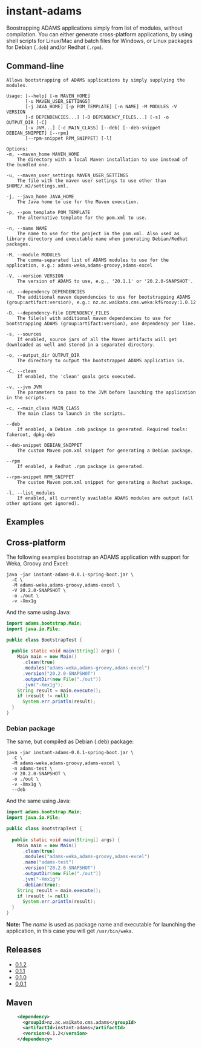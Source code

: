 # instant-adams
Boostrapping ADAMS applications simply from list of modules, without compilation.
You can either generate cross-platform applications, by using shell scripts for 
Linux/Mac and batch files for Windows, or Linux packages for Debian (`.deb`) 
and/or Redhat (`.rpm`).

## Command-line

```commandline
Allows bootstrapping of ADAMS applications by simply supplying the modules.

Usage: [--help] [-m MAVEN_HOME]
       [-u MAVEN_USER_SETTINGS]
       [-j JAVA_HOME] [-p POM_TEMPLATE] [-n NAME] -M MODULES -V VERSION
       [-d DEPENDENCIES...] [-D DEPENDENCY_FILES...] [-s] -o OUTPUT_DIR [-C]
       [-v JVM...] [-c MAIN_CLASS] [--deb] [--deb-snippet DEBIAN_SNIPPET] [--rpm]
       [--rpm-snippet RPM_SNIPPET] [-l]

Options:
-m, --maven_home MAVEN_HOME
	The directory with a local Maven installation to use instead of the bundled one.

-u, --maven_user_settings MAVEN_USER_SETTINGS
	The file with the maven user settings to use other than $HOME/.m2/settings.xml.

-j, --java_home JAVA_HOME
	The Java home to use for the Maven execution.

-p, --pom_template POM_TEMPLATE
	The alternative template for the pom.xml to use.

-n, --name NAME
	The name to use for the project in the pom.xml. Also used as library directory and executable name when generating Debian/Redhat packages.

-M, --module MODULES
	The comma-separated list of ADAMS modules to use for the application, e.g.: adams-weka,adams-groovy,adams-excel

-V, --version VERSION
	The version of ADAMS to use, e.g., '20.1.1' or '20.2.0-SNAPSHOT'.

-d, --dependency DEPENDENCIES
	The additional maven dependencies to use for bootstrapping ADAMS (group:artifact:version), e.g.: nz.ac.waikato.cms.weka:kfGroovy:1.0.12

-D, --dependency-file DEPENDENCY_FILES
	The file(s) with additional maven dependencies to use for bootstrapping ADAMS (group:artifact:version), one dependency per line.

-s, --sources
	If enabled, source jars of all the Maven artifacts will get downloaded as well and stored in a separated directory.

-o, --output_dir OUTPUT_DIR
	The directory to output the bootstrapped ADAMS application in.

-C, --clean
	If enabled, the 'clean' goals gets executed.

-v, --jvm JVM
	The parameters to pass to the JVM before launching the application in the scripts.

-c, --main_class MAIN_CLASS
	The main class to launch in the scripts.

--deb
	If enabled, a Debian .deb package is generated. Required tools: fakeroot, dpkg-deb

--deb-snippet DEBIAN_SNIPPET
	The custom Maven pom.xml snippet for generating a Debian package.

--rpm
	If enabled, a Redhat .rpm package is generated.

--rpm-snippet RPM_SNIPPET
	The custom Maven pom.xml snippet for generating a Redhat package.

-l, --list_modules
	If enabled, all currently available ADAMS modules are output (all other options get ignored).
```


## Examples

## Cross-platform

The following examples bootstrap an ADAMS application with support for
Weka, Groovy and Excel:
 
```
java -jar instant-adams-0.0.1-spring-boot.jar \
  -C \
  -M adams-weka,adams-groovy,adams-excel \
  -V 20.2.0-SNAPSHOT \
  -o ./out \
  -v -Xmx1g
```

And the same using Java:

```java
import adams.bootstrap.Main;
import java.io.File;

public class BootstrapTest {
  
  public static void main(String[] args) {
    Main main = new Main()
      .clean(true)
      .modules("adams-weka,adams-groovy,adams-excel")
      .version("20.2.0-SNAPSHOT")
      .outputDir(new File("./out"))
      .jvm("-Xmx1g");
    String result = main.execute();
    if (result != null)
      System.err.println(result);
  }
} 
```

### Debian package

The same, but compiled as Debian (.deb) package:
 
```
java -jar instant-adams-0.0.1-spring-boot.jar \
  -C \
  -M adams-weka,adams-groovy,adams-excel \
  -n adams-test \
  -V 20.2.0-SNAPSHOT \
  -o ./out \
  -v -Xmx1g \
  --deb
```

And the same using Java:

```java
import adams.bootstrap.Main;
import java.io.File;

public class BootstrapTest {
  
  public static void main(String[] args) {
    Main main = new Main()
      .clean(true)
      .modules("adams-weka,adams-groovy,adams-excel")
      .name("adams-test")
      .version("20.2.0-SNAPSHOT")
      .outputDir(new File("./out"))
      .jvm("-Xmx1g")
      .debian(true);
    String result = main.execute();
    if (result != null)
      System.err.println(result);
  }
} 
```

**Note:** The *name* is used as package name and executable for launching the
application, in this case you will get `/usr/bin/weka`.


## Releases

* [0.1.2](https://github.com/waikato-datamining/instant-adams/releases/download/instant-adams-0.1.2/instant-adams-0.1.2-spring-boot.jar)
* [0.1.1](https://github.com/waikato-datamining/instant-adams/releases/download/instant-adams-0.1.1/instant-adams-0.1.1-spring-boot.jar)
* [0.1.0](https://github.com/waikato-datamining/instant-adams/releases/download/instant-adams-0.1.0/instant-adams-0.1.0-spring-boot.jar)
* [0.0.1](https://github.com/waikato-datamining/instant-adams/releases/download/instant-adams-0.0.1/instant-adams-0.0.1-spring-boot.jar)


## Maven

```xml
    <dependency>
      <groupId>nz.ac.waikato.cms.adams</groupId>
      <artifactId>instant-adams</artifactId>
      <version>0.1.2</version>
    </dependency>
```
